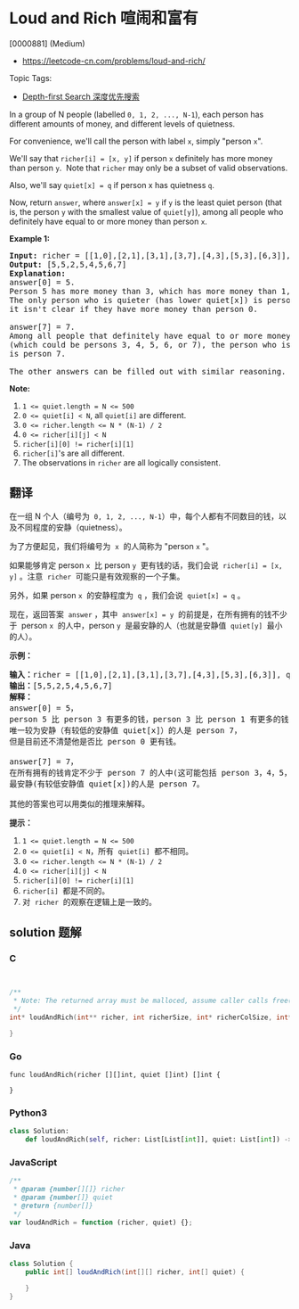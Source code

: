 # Loud and Rich 喧闹和富有

[0000881] (Medium)

- https://leetcode-cn.com/problems/loud-and-rich/

Topic Tags:

- [Depth-first Search 深度优先搜索](https://leetcode-cn.com/tag/depth-first-search/)

In a group of N people (labelled `0, 1, 2, ..., N-1`), each person has different amounts of money, and different levels of quietness.

For convenience, we'll call the person with label `x`, simply "person `x`".

We'll say that `richer[i] = [x, y]` if person `x` definitely has more money than person `y`.  Note that `richer` may only be a subset of valid observations.

Also, we'll say `quiet[x] = q` if person x has quietness `q`.

Now, return `answer`, where `answer[x] = y` if `y` is the least quiet person (that is, the person `y` with the smallest value of `quiet[y]`), among all people who definitely have equal to or more money than person `x`.

**Example 1:**

<pre><strong>Input: </strong>richer = <span id="example-input-1-1">[[1,0],[2,1],[3,1],[3,7],[4,3],[5,3],[6,3]]</span>, quiet = <span id="example-input-1-2">[3,2,5,4,6,1,7,0]</span>
<strong>Output: </strong><span id="example-output-1">[5,5,2,5,4,5,6,7]</span>
<strong>Explanation: </strong>
answer[0] = 5.
Person 5 has more money than 3, which has more money than 1, which has more money than 0.
The only person who is quieter (has lower quiet[x]) is person 7, but
it isn't clear if they have more money than person 0.

answer[7] = 7.
Among all people that definitely have equal to or more money than person 7
(which could be persons 3, 4, 5, 6, or 7), the person who is the quietest (has lower quiet[x])
is person 7.

The other answers can be filled out with similar reasoning.
</pre>

**Note:**

1.  `1 <= quiet.length = N <= 500`
2.  `0 <= quiet[i] < N`, all `quiet[i]` are different.
3.  `0 <= richer.length <= N * (N-1) / 2`
4.  `0 <= richer[i][j] < N`
5.  `richer[i][0] != richer[i][1]`
6.  `richer[i]`'s are all different.
7.  The observations in `richer` are all logically consistent.

## 翻译

在一组 N 个人（编号为  `0, 1, 2, ..., N-1`）中，每个人都有不同数目的钱，以及不同程度的安静（quietness）。

为了方便起见，我们将编号为  `x`  的人简称为 "person `x` "。

如果能够肯定 person `x`  比 person `y`  更有钱的话，我们会说  `richer[i] = [x, y]` 。注意  `richer`  可能只是有效观察的一个子集。

另外，如果 person `x`  的安静程度为  `q` ，我们会说  `quiet[x] = q` 。

现在，返回答案  `answer` ，其中  `answer[x] = y`  的前提是，在所有拥有的钱不少于  person `x`  的人中，person `y`  是最安静的人（也就是安静值  `quiet[y]`  最小的人）。

**示例：**

<pre><strong>输入：</strong>richer = [[1,0],[2,1],[3,1],[3,7],[4,3],[5,3],[6,3]], quiet = [3,2,5,4,6,1,7,0]
<strong>输出：</strong>[5,5,2,5,4,5,6,7]
<strong>解释： </strong>
answer[0] = 5，
person 5 比 person 3 有更多的钱，person 3 比 person 1 有更多的钱，person 1 比 person 0 有更多的钱。
唯一较为安静（有较低的安静值 quiet[x]）的人是 person 7，
但是目前还不清楚他是否比 person 0 更有钱。

answer[7] = 7，
在所有拥有的钱肯定不少于 person 7 的人中(这可能包括 person 3，4，5，6 以及 7)，
最安静(有较低安静值 quiet[x])的人是 person 7。

其他的答案也可以用类似的推理来解释。
</pre>

**提示：**

1.  `1 <= quiet.length = N <= 500`
2.  `0 <= quiet[i] < N`，所有  `quiet[i]`  都不相同。
3.  `0 <= richer.length <= N * (N-1) / 2`
4.  `0 <= richer[i][j] < N`
5.  `richer[i][0] != richer[i][1]`
6.  `richer[i]`  都是不同的。
7.  对  `richer`  的观察在逻辑上是一致的。

## solution 题解

### C

```c


/**
 * Note: The returned array must be malloced, assume caller calls free().
 */
int* loudAndRich(int** richer, int richerSize, int* richerColSize, int* quiet, int quietSize, int* returnSize){

}


```

### Go

```golang
func loudAndRich(richer [][]int, quiet []int) []int {

}
```

### Python3

```python
class Solution:
    def loudAndRich(self, richer: List[List[int]], quiet: List[int]) -> List[int]:

```

### JavaScript

```javascript
/**
 * @param {number[][]} richer
 * @param {number[]} quiet
 * @return {number[]}
 */
var loudAndRich = function (richer, quiet) {};
```

### Java

```java
class Solution {
    public int[] loudAndRich(int[][] richer, int[] quiet) {

    }
}
```
